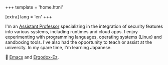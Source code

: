 +++
template = 'home.html'

[extra]
lang = 'en'
+++

I'm an [Assistant Professor](https://seclab.unibg.it/) specializing in
the integration of security features into various systems, including
runtimes and cloud apps. I enjoy experimenting with programming
languages, operating systems (Linux) and sandboxing tools. I've also
had the opportunity to teach or assist at the university. In my spare
time, I'm learning Japanese.

&#128155; [Emacs](https://www.gnu.org/software/emacs/) and
[Ergodox-Ez](https://ergodox-ez.com/).
